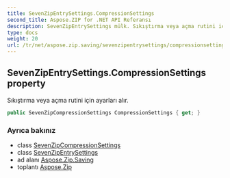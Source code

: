 ```yaml
---
title: SevenZipEntrySettings.CompressionSettings
second_title: Aspose.ZIP for .NET API Referansı
description: SevenZipEntrySettings mülk. Sıkıştırma veya açma rutini için ayarları alır.
type: docs
weight: 20
url: /tr/net/aspose.zip.saving/sevenzipentrysettings/compressionsettings/
---
```

## SevenZipEntrySettings.CompressionSettings property

Sıkıştırma veya açma rutini için ayarları alır.

```csharp
public SevenZipCompressionSettings CompressionSettings { get; }
```

### Ayrıca bakınız

* class [SevenZipCompressionSettings](../../sevenzipcompressionsettings/)
* class [SevenZipEntrySettings](../)
* ad alanı [Aspose.Zip.Saving](../../sevenzipentrysettings/)
* toplantı [Aspose.Zip](../../../)


